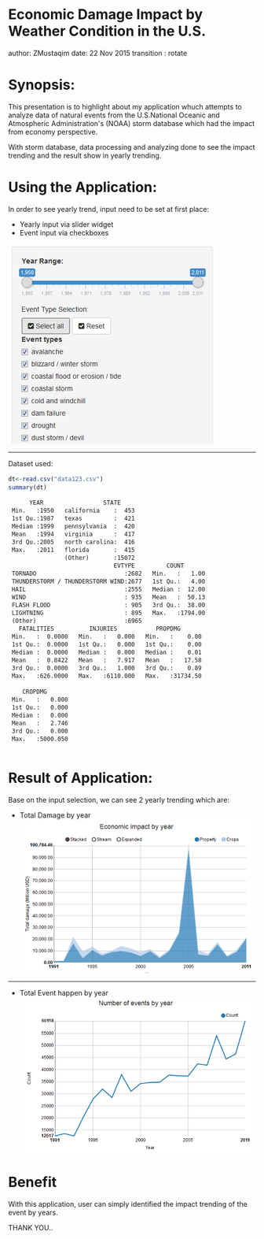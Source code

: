 Economic Damage Impact by Weather Condition in the U.S.
========================================================
author: ZMustaqim
date: 22 Nov 2015
transition : rotate

Synopsis:
========================================================

This presentation is to highlight about my application whuch attempts to analyze data of natural events from the U.S.National Oceanic and Atmospheric Administration's (NOAA) storm database which had the impact from economy perspective. 

With storm database, data processing and analyzing done to see the impact trending and the result show in yearly trending.



Using the Application:
==========

In order to see yearly trend, input need to be set at first place:

- Yearly input via slider widget
- Event input via checkboxes

![alt text](Project_Presentation-figure/slider.png)

*** 

Dataset used:

```r
dt<-read.csv("data123.csv")
summary(dt)
```

```
      YEAR                 STATE      
 Min.   :1950   california    :  453  
 1st Qu.:1987   texas         :  421  
 Median :1999   pennsylvania  :  420  
 Mean   :1994   virginia      :  417  
 3rd Qu.:2005   north carolina:  416  
 Max.   :2011   florida       :  415  
                (Other)       :15072  
                              EVTYPE         COUNT        
 TORNADO                         :2682   Min.   :   1.00  
 THUNDERSTORM / THUNDERSTORM WIND:2677   1st Qu.:   4.00  
 HAIL                            :2555   Median :  12.00  
 WIND                            : 935   Mean   :  50.13  
 FLASH FLOOD                     : 905   3rd Qu.:  38.00  
 LIGHTNING                       : 895   Max.   :1794.00  
 (Other)                         :6965                    
   FATALITIES          INJURIES           PROPDMG        
 Min.   :  0.0000   Min.   :   0.000   Min.   :    0.00  
 1st Qu.:  0.0000   1st Qu.:   0.000   1st Qu.:    0.00  
 Median :  0.0000   Median :   0.000   Median :    0.01  
 Mean   :  0.8422   Mean   :   7.917   Mean   :   17.58  
 3rd Qu.:  0.0000   3rd Qu.:   1.000   3rd Qu.:    0.89  
 Max.   :626.0000   Max.   :6110.000   Max.   :31734.50  
                                                         
    CROPDMG        
 Min.   :   0.000  
 1st Qu.:   0.000  
 Median :   0.000  
 Mean   :   2.746  
 3rd Qu.:   0.000  
 Max.   :5000.050  
                   
```



Result of Application:
========================================================

Base on the input selection, we can see 2 yearly trending which are:

- Total Damage by year
![alt text](Project_Presentation-figure/impact.png) 

***

- Total Event happen by year
![alt text](Project_Presentation-figure/event.png) 


Benefit
========================================================



With this application, user can simply identified the impact trending of the event by years. 

THANK YOU..
